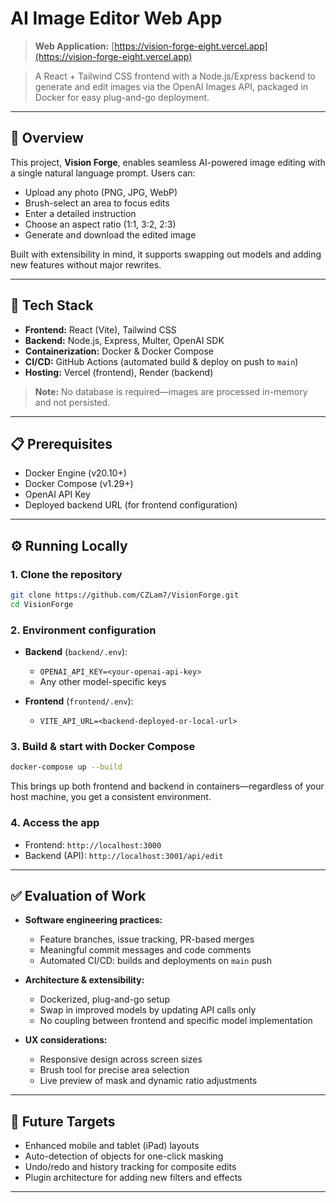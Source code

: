 # AI Image Editor Web App

> **Web Application:** [https://vision-forge-eight.vercel.app](https://vision-forge-eight.vercel.app)

> A React + Tailwind CSS frontend with a Node.js/Express backend to generate and edit images via the OpenAI Images API, packaged in Docker for easy plug-and-go deployment.

---

## 🚀 Overview

This project, **Vision Forge**, enables seamless AI-powered image editing with a single natural language prompt. Users can:

* Upload any photo (PNG, JPG, WebP)
* Brush-select an area to focus edits
* Enter a detailed instruction
* Choose an aspect ratio (1:1, 3:2, 2:3)
* Generate and download the edited image

Built with extensibility in mind, it supports swapping out models and adding new features without major rewrites.

---

## 🧰 Tech Stack

* **Frontend:** React (Vite), Tailwind CSS
* **Backend:** Node.js, Express, Multer, OpenAI SDK
* **Containerization:** Docker & Docker Compose
* **CI/CD:** GitHub Actions (automated build & deploy on push to `main`)
* **Hosting:** Vercel (frontend), Render (backend)

> **Note:** No database is required—images are processed in-memory and not persisted.

---

## 📋 Prerequisites

* Docker Engine (v20.10+)
* Docker Compose (v1.29+)
* OpenAI API Key
* Deployed backend URL (for frontend configuration)

---

## ⚙️ Running Locally

### 1. Clone the repository

```bash
git clone https://github.com/CZLam7/VisionForge.git
cd VisionForge
```

### 2. Environment configuration

* **Backend** (`backend/.env`):

  * `OPENAI_API_KEY=<your-openai-api-key>`
  * Any other model-specific keys

* **Frontend** (`frontend/.env`):

  * `VITE_API_URL=<backend-deployed-or-local-url>`

### 3. Build & start with Docker Compose

```bash
docker-compose up --build
```

This brings up both frontend and backend in containers—regardless of your host machine, you get a consistent environment.

### 4. Access the app

* Frontend: `http://localhost:3000`
* Backend (API): `http://localhost:3001/api/edit`

---

## ✅ Evaluation of Work

* **Software engineering practices:**

  * Feature branches, issue tracking, PR-based merges
  * Meaningful commit messages and code comments
  * Automated CI/CD: builds and deployments on `main` push

* **Architecture & extensibility:**

  * Dockerized, plug-and-go setup
  * Swap in improved models by updating API calls only
  * No coupling between frontend and specific model implementation

* **UX considerations:**

  * Responsive design across screen sizes
  * Brush tool for precise area selection
  * Live preview of mask and dynamic ratio adjustments

---

## 🎯 Future Targets

* Enhanced mobile and tablet (iPad) layouts
* Auto-detection of objects for one-click masking
* Undo/redo and history tracking for composite edits
* Plugin architecture for adding new filters and effects

---